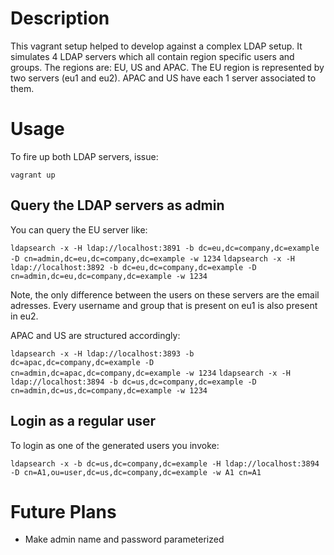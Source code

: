 # Description

This vagrant setup helped to develop against a complex LDAP setup. It simulates 4 LDAP servers which all contain region specific users and groups.
The regions are: EU, US and APAC. The EU region is represented by two servers (eu1 and eu2). APAC and US have each 1 server associated to them.

# Usage

To fire up both LDAP servers, issue:

`vagrant up`

## Query the LDAP servers as admin

You can query the EU server like:

`ldapsearch -x -H ldap://localhost:3891 -b dc=eu,dc=company,dc=example -D cn=admin,dc=eu,dc=company,dc=example -w 1234`
`ldapsearch -x -H ldap://localhost:3892 -b dc=eu,dc=company,dc=example -D cn=admin,dc=eu,dc=company,dc=example -w 1234`

Note, the only difference between the users on these servers are the email adresses. Every username and group that is present on eu1 is also present in eu2.

APAC and US are structured accordingly:

`ldapsearch -x -H ldap://localhost:3893 -b dc=apac,dc=company,dc=example -D cn=admin,dc=apac,dc=company,dc=example -w 1234`
`ldapsearch -x -H ldap://localhost:3894 -b dc=us,dc=company,dc=example -D cn=admin,dc=us,dc=company,dc=example -w 1234`

## Login as a regular user

To login as one of the generated users you invoke:

`ldapsearch -x -b dc=us,dc=company,dc=example -H ldap://localhost:3894 -D cn=A1,ou=user,dc=us,dc=company,dc=example -w A1 cn=A1`

# Future Plans

* Make admin name and password parameterized

